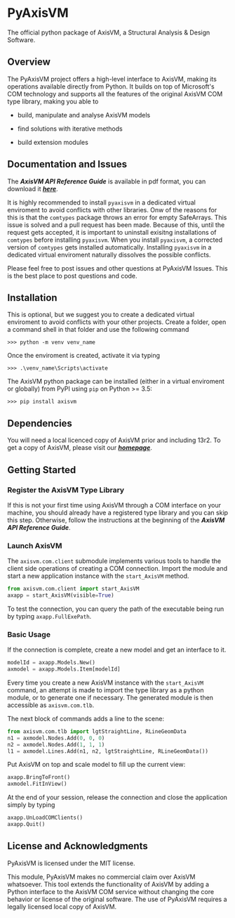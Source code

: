 # **PyAxisVM**

The official python package of AxisVM, a Structural Analysis & Design Software.

## **Overview**

The PyAxisVM project offers a high-level interface to AxisVM, making its operations available directly from Python. It builds on top of Microsoft's COM technology and supports all the features of the original AxisVM COM type library, making you able to
  
* build, manipulate and analyse AxisVM models

* find solutions with iterative methods

* build extension modules


## **Documentation and Issues**

The ***AxisVM API Reference Guide*** is available in pdf format,  you can download it _[***here***](https://axisvm.eu/axisvm-downloads/#application)_.


It is highly recommended to install `pyaxisvm` in a dedicated virtual enviroment to avoid conflicts with other libraries. Onw of the reasons for this is that the `comtypes` package throws an error for empty SafeArrays. This issue is solved and a pull request has been made. Because of this, until the request gets accepted, it is important to uninstall exisitng installations of `comtypes` before installing `pyaxisvm`. When you install `pyaxisvm`, a corrected version of `comtypes` gets installed automatically. Installing `pyaxisvm` in a dedicated virtual enviroment naturally dissolves the possible conflicts.


Please feel free to post issues and other questions at PyAxisVM Issues. This is the best place to post questions and code.

## **Installation**
This is optional, but we suggest you to create a dedicated virtual enviroment to avoid conflicts with your other projects. Create a folder, open a command shell in that folder and use the following command

```console
>>> python -m venv venv_name
```

Once the enviroment is created, activate it via typing

```console
>>> .\venv_name\Scripts\activate
```

The AxisVM python package can be installed (either in a virtual enviroment or globally) from PyPI using `pip` on Python >= 3.5:

```console
>>> pip install axisvm
```

## **Dependencies**

You will need a local licenced copy of AxisVM prior and including 13r2. To get a copy of AxisVM, please visit our _[***homepage***](https://axisvm.eu/)_.


## **Getting Started**


### **Register the AxisVM Type Library**

If this is not your first time using AxisVM through a COM interface on your machine, you should already have a registered type library and you can skip this step. Otherwise, follow the instructions at the beginning of the ***AxisVM API Reference Guide***.


### **Launch AxisVM**

The `axisvm.com.client` submodule implements various tools to handle the client side operations of creating a COM connection. Import the module and start a new application instance with the `start_AxisVM` method.


```python
from axisvm.com.client import start_AxisVM
axapp = start_AxisVM(visible=True)
```

To test the connection, you can query the path of the executable being run by typing `axapp.FullExePath`.

### **Basic Usage**

If the connection is complete, create a new model and get an interface to it.


```python
modelId = axapp.Models.New()
axmodel = axapp.Models.Item[modelId]
```

Every time you create a new AxisVM instance with the `start_AxisVM` command, an attempt is made to import the type library as a python module, or to generate one if necessary. The generated module is then accessible as `axisvm.com.tlb`.
 
The next block of commands adds a line to the scene:


```python
from axisvm.com.tlb import lgtStraightLine, RLineGeomData
n1 = axmodel.Nodes.Add(0, 0, 0)
n2 = axmodel.Nodes.Add(1, 1, 1)
l1 = axmodel.Lines.Add(n1, n2, lgtStraightLine, RLineGeomData())
```

Put AxisVM on top and scale model to fill up the current view:


```python
axapp.BringToFront()
axmodel.FitInView()
```

At the end of your session, release the connection and close the application simply by typing


```python
axapp.UnLoadCOMClients()
axapp.Quit()
```

## **License and Acknowledgments**

PyAxisVM is licensed under the MIT license.

This module, PyAxisVM makes no commercial claim over AxisVM whatsoever. This tool extends the functionality of AxisVM by adding a Python interface to the AxisVM COM service without changing the core behavior or license of the original software. The use of PyAxisVM requires a legally licensed local copy of AxisVM.
